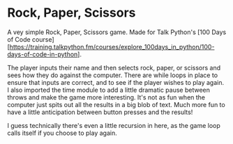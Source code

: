 # Rock, Paper, Scissors
A vey simple Rock, Paper, Scissors game. Made for Talk Python's [100 Days of Code course][https://training.talkpython.fm/courses/explore_100days_in_python/100-days-of-code-in-python].

The player inputs their name and then selects rock, paper, or scissors and sees how they do against the computer. There are while loops in place to ensure that inputs are correct, and to see if the player wishes to play again. I also imported the time module to add a little dramatic pause between throws and make the game more interesting. It's not as fun when the computer just spits out all the results in a big blob of text. Much more fun to have a little anticipation between button presses and the results!

I guess technically there's even a little recursion in here, as the game loop calls itself if you choose to play again.